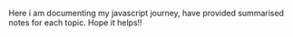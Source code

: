Here i am documenting my javascript journey, have provided summarised notes for each topic. Hope it helps!!
